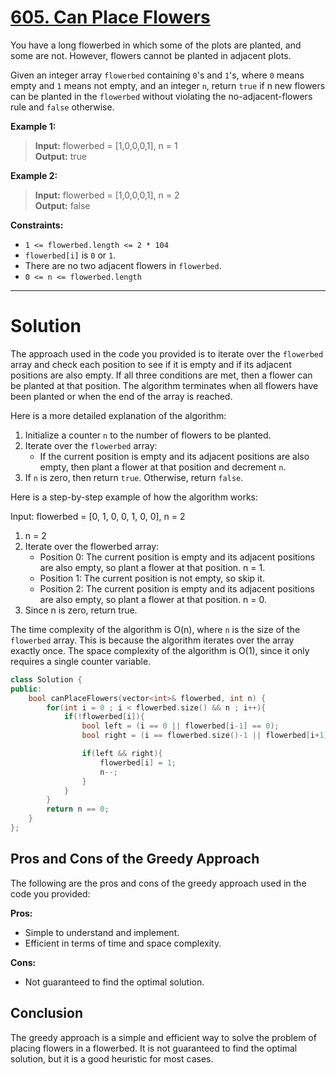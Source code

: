 # [605. Can Place Flowers](https://leetcode.com/problems/can-place-flowers/)

You have a long flowerbed in which some of the plots are planted, and some are not. However, flowers cannot be planted in adjacent plots.

Given an integer array `flowerbed` containing `0`'s and `1`'s, where `0` means empty and `1` means not empty, and an integer `n`, return `true` if n new flowers can be planted in the `flowerbed` without violating the no-adjacent-flowers rule and `false` otherwise.


**Example 1:**

> **Input:** flowerbed = [1,0,0,0,1], n = 1<br>
**Output:** true

**Example 2:**

> **Input:** flowerbed = [1,0,0,0,1], n = 2<br>
**Output:** false
 

**Constraints:**

- `1 <= flowerbed.length <= 2 * 104`
- `flowerbed[i]` is `0` or `1`.
- There are no two adjacent flowers in `flowerbed`.
- `0 <= n <= flowerbed.length`
---
# Solution

The approach used in the code you provided is to iterate over the `flowerbed` array and check each position to see if it is empty and if its adjacent positions are also empty. If all three conditions are met, then a flower can be planted at that position. The algorithm terminates when all flowers have been planted or when the end of the array is reached.

Here is a more detailed explanation of the algorithm:

1. Initialize a counter `n` to the number of flowers to be planted.
2. Iterate over the `flowerbed` array:
    * If the current position is empty and its adjacent positions are also empty, then plant a flower at that position and decrement `n`.
3. If `n` is zero, then return `true`. Otherwise, return `false`.

Here is a step-by-step example of how the algorithm works:


Input: flowerbed = [0, 1, 0, 0, 1, 0, 0], n = 2

1. n = 2
2. Iterate over the flowerbed array:
    * Position 0: The current position is empty and its adjacent positions are also empty, so plant a flower at that position. n = 1.
    * Position 1: The current position is not empty, so skip it.
    * Position 2: The current position is empty and its adjacent positions are also empty, so plant a flower at that position. n = 0.
3. Since n is zero, return true.


The time complexity of the algorithm is O(n), where `n` is the size of the `flowerbed` array. This is because the algorithm iterates over the array exactly once. The space complexity of the algorithm is O(1), since it only requires a single counter variable.

```cpp
class Solution {
public:
    bool canPlaceFlowers(vector<int>& flowerbed, int n) {
        for(int i = 0 ; i < flowerbed.size() && n ; i++){
            if(!flowerbed[i]){
                bool left = (i == 0 || flowerbed[i-1] == 0);
                bool right = (i == flowerbed.size()-1 || flowerbed[i+1] == 0);

                if(left && right){
                    flowerbed[i] = 1;
                    n--;
                }
            }
        }
        return n == 0;
    }
};
```

## Pros and Cons of the Greedy Approach

The following are the pros and cons of the greedy approach used in the code you provided:

**Pros:**

* Simple to understand and implement.
* Efficient in terms of time and space complexity.

**Cons:**

* Not guaranteed to find the optimal solution.

## Conclusion

The greedy approach is a simple and efficient way to solve the problem of placing flowers in a flowerbed. It is not guaranteed to find the optimal solution, but it is a good heuristic for most cases.